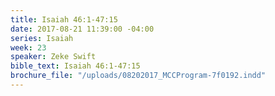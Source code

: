 ```yaml
---
title: Isaiah 46:1-47:15
date: 2017-08-21 11:39:00 -04:00
series: Isaiah
week: 23
speaker: Zeke Swift
bible_text: Isaiah 46:1-47:15
brochure_file: "/uploads/08202017_MCCProgram-7f0192.indd"
---
```


